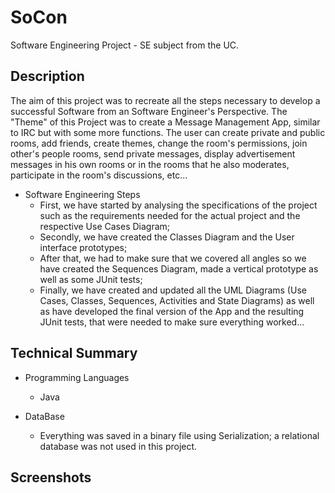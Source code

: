# SoCon
Software Engineering Project - SE subject from the UC.

Description
----------------------
The aim of this project was to recreate all the steps necessary to develop a successful Software from an Software Engineer's Perspective. The "Theme" of this Project was to create a Message Management App, similar to IRC but with some more functions. The user can create private and public rooms, add friends, create themes, change the room's permissions, join other's people rooms, send private messages, display advertisement messages in his own rooms or in the rooms that he also moderates, participate in the room's discussions, etc...  

 - Software Engineering Steps
    - First, we have started by analysing the specifications of the project such as the requirements needed for the actual project and the respective Use Cases Diagram;
    - Secondly, we have created the Classes Diagram and the User interface prototypes;
    - After that, we had to make sure that we covered all angles so we have created the Sequences Diagram, made a vertical prototype as well as some JUnit tests;
    - Finally, we have created and updated all the UML Diagrams (Use Cases, Classes, Sequences, Activities and State Diagrams) as well as have developed the final version of the App and the resulting JUnit tests, that were needed to make sure everything worked...


Technical Summary
-----------------------
 - Programming Languages
    - Java
  
 - DataBase
     - Everything was saved in a binary file using Serialization; a relational database was not used in this project.



Screenshots
-----------------------
